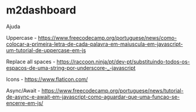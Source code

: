 # m2dashboard

Ajuda

Uppercase - https://www.freecodecamp.org/portuguese/news/como-colocar-a-primeira-letra-de-cada-palavra-em-maiuscula-em-javascript-um-tutorial-de-uppercase-em-js 

Replace all spaces - https://raccoon.ninja/pt/dev-pt/substituindo-todos-os-espacos-de-uma-string-por-underscore-_-javascript

Icons - https://www.flaticon.com/   

Async/Await - https://www.freecodecamp.org/portuguese/news/tutorial-de-async-e-await-em-javascript-como-aguardar-que-uma-funcao-se-encerre-em-js/